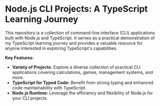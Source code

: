 
# Node.js CLI Projects: A TypeScript Learning Journey

This repository is a collection of command-line interface (CLI) applications built with Node.js and TypeScript. It serves as a practical demonstration of my TypeScript learning journey and provides a valuable resource for anyone interested in exploring TypeScript's capabilities.

**Key Features:**

- **Variety of Projects:** Explore a diverse collection of practical CLI applications covering calculations, games, management systems, and more.
- **TypeScript for Typed Code:** Benefit from strong typing and enhanced code maintainability with TypeScript.
- **Node.js Runtime:** Leverage the efficiency and flexibility of Node.js for your CLI projects.
